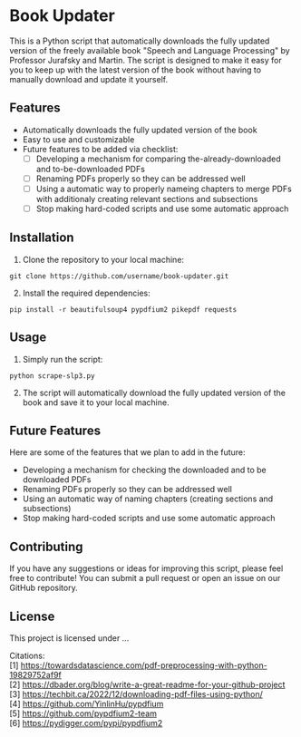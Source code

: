 # Book Updater

This is a Python script that automatically downloads the fully updated version of the freely available book "Speech and Language Processing" by Professor Jurafsky and Martin. The script is designed to make it easy for you to keep up with the latest version of the book without having to manually download and update it yourself.

## Features

- Automatically downloads the fully updated version of the book
- Easy to use and customizable
- Future features to be added via checklist:
  - [ ] Developing a mechanism for comparing the-already-downloaded and to-be-downloaded PDFs
  - [ ] Renaming PDFs properly so they can be addressed well
  - [ ] Using a automatic way to properly nameing chapters to merge PDFs with additionaly creating relevant sections and subsections
  - [ ] Stop making hard-coded scripts and use some automatic approach

## Installation

1. Clone the repository to your local machine:

```
git clone https://github.com/username/book-updater.git
```

2. Install the required dependencies:

```
pip install -r beautifulsoup4 pypdfium2 pikepdf requests
```

## Usage

1. Simply run the script:

```
python scrape-slp3.py
```

2. The script will automatically download the fully updated version of the book and save it to your local machine.

## Future Features

Here are some of the features that we plan to add in the future:

- Developing a mechanism for checking the downloaded and to be downloaded PDFs
- Renaming PDFs properly so they can be addressed well
- Using an automatic way of naming chapters (creating sections and subsections)
- Stop making hard-coded scripts and use some automatic approach

## Contributing

If you have any suggestions or ideas for improving this script, please feel free to contribute! You can submit a pull request or open an issue on our GitHub repository.

## License

This project is licensed under ...

Citations:<br>
[1] https://towardsdatascience.com/pdf-preprocessing-with-python-19829752af9f<br>
[2] https://dbader.org/blog/write-a-great-readme-for-your-github-project<br>
[3] https://techbit.ca/2022/12/downloading-pdf-files-using-python/<br>
[4] https://github.com/YinlinHu/pypdfium<br>
[5] https://github.com/pypdfium2-team<br>
[6] https://pydigger.com/pypi/pypdfium2<br>
